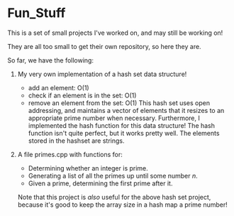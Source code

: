 # Fun_Stuff

This is a set of small projects I've worked on, and may still be working on!

They are all too small to get their own repository, so here they are. 

So far, we have the following:

1. My very own implementation of a hash set data structure! 
    * add an element: O(1)
    * check if an element is in the set: O(1)
    * remove an element from the set: O(1)
    This hash set uses open addressing, and maintains a vector of elements that it resizes to 
    an appropriate prime number when necessary. 
    Furthermore, I implemented the hash function for this data structure! 
    The hash function isn't quite perfect, but it works pretty well. 
    The elements stored in the hashset are strings. 


2. A file primes.cpp with functions for:
    * Determining whether an integer is prime.
    * Generating a list of all the primes up until some number *n*. 
    * Given a prime, determining the first prime after it.

    Note that this project is *also* useful for the above hash set 
    project, because it's good to keep the array size in a hash map a prime number! 